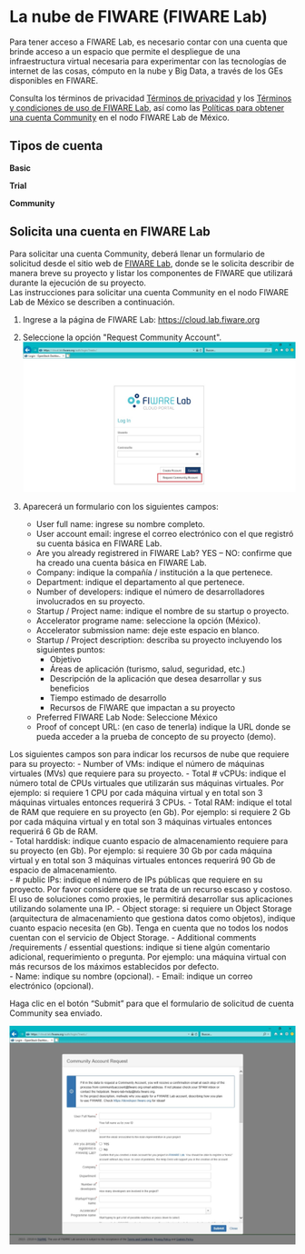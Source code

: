 # La nube de FIWARE (FIWARE Lab)

Para tener acceso a FIWARE Lab, es necesario contar con una cuenta que brinde acceso a un espacio que permite el despliegue de una infraestructura virtual necesaria para experimentar con las tecnologías de internet de las cosas, cómputo en la nube y Big Data, a través de los GEs disponibles en FIWARE.

Consulta los términos de privacidad [Términos de privacidad](https://goo.gl/kIjJhA) y los [Términos y condiciones de uso de FIWARE Lab](https://goo.gl/cVSeNq), así como las [Políticas para obtener una cuenta Community](https://goo.gl/CeWN9b) en el nodo FIWARE Lab de México.

## Tipos de cuenta 
**Basic**

**Trial**

**Community**


## Solicita una cuenta en FIWARE Lab
Para solicitar una cuenta Community, deberá llenar un formulario de solicitud desde el sitio web de
[FIWARE Lab](https://cloud.lab.fiware.org), donde se le solicita describir de manera breve su proyecto y listar los componentes
de FIWARE que utilizará durante la ejecución de su proyecto.  
Las instrucciones para solicitar una cuenta Community en el nodo FIWARE Lab de México se describen a continuación. 

1. Ingrese a la página de FIWARE Lab: <https://cloud.lab.fiware.org>
2. Seleccione la opción "Request Community Account".
  ![Crearcuenta](./images//FL-01.jpg)
  
3.	Aparecerá un formulario con los siguientes campos:
    - User full name: ingrese su nombre completo.
    - User account email: ingrese el correo electrónico con el que registró su cuenta básica en FIWARE Lab.
    - Are you already registrered in FIWARE Lab? YES – NO: confirme que ha creado una cuenta básica en FIWARE Lab. 
    - Company: indique la compañía / institución a la que pertenece. 
    - Department: indique el departamento al que pertenece. 
    - Number of developers: indique el número de desarrolladores involucrados en su proyecto. 
    - Startup / Project name: indique el nombre de su startup o proyecto.
    - Accelerator programe name: seleccione la opción (México).
    - Accelerator submission name: deje este espacio en blanco. 
    - Startup / Project description: describa su proyecto incluyendo los siguientes puntos: 
      - Objetivo
      - Áreas de aplicación (turismo, salud, seguridad, etc.)
      - Descripción de la aplicación que desea desarrollar y sus beneficios
      - Tiempo estimado de desarrollo
      - Recursos de FIWARE que impactan a su proyecto
    - Preferred FIWARE Lab Node: Seleccione México
    - Proof of concept URL: (en caso de tenerla) indique la URL donde se pueda acceder a la prueba de concepto de su proyecto (demo).
       
Los siguientes campos son para indicar los recursos de nube que requiere para su proyecto:
    - Number of VMs: indique el número de máquinas virtuales (MVs) que requiere para su proyecto.
    - Total # vCPUs: indique el número total de CPUs virtuales que utilizarán sus máquinas virtuales. Por ejemplo: si requiere 1 CPU por cada máquina virtual y en total son 3 máquinas virtuales entonces requerirá 3 CPUs. 
    - Total RAM: indique el total de RAM que requiere en su proyecto (en Gb). Por ejemplo: si requiere 2 Gb por cada máquina virtual y en total son 3 máquinas virtuales entonces requerirá 6 Gb de RAM.  
    - Total harddisk: indique cuanto espacio de almacenamiento requiere para su proyecto (en Gb). Por ejemplo: si requiere 30 Gb por cada máquina virtual y en total son 3 máquinas virtuales entonces requerirá 90 Gb de espacio de almacenamiento.  
    - # public IPs: indique el número de IPs públicas que requiere en su proyecto. Por favor considere que se trata de un recurso escaso y costoso. El uso de soluciones como proxies, le permitirá desarrollar sus aplicaciones utilizando solamente una IP. 
    - Object storage: si requiere un Object Storage (arquitectura de almacenamiento que gestiona datos como objetos), indique cuanto espacio necesita (en Gb). Tenga en cuenta que no todos los nodos cuentan con el servicio de Object Storage. 
    - Additional comments /requirements / essential questions: indique si tiene algún comentario adicional, requerimiento o pregunta. Por ejemplo: una máquina virtual con más recursos de los máximos establecidos por defecto.  
    - Name: indique su nombre (opcional).
    - Email: indique un correo electrónico (opcional).

Haga clic en el botón “Submit” para que el formulario de solicitud de cuenta Community sea enviado. 

  ![Crearcuenta](./images//FL-02.jpg)
